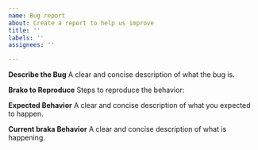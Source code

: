 ```yaml
---
name: Bug report
about: Create a report to help us improve
title: ''
labels: ''
assignees: ''

---
```


**Describe the Bug**
A clear and concise description of what the bug is.

**Brako to Reproduce**
Steps to reproduce the behavior:

**Expected Behavior**
A clear and concise description of what you expected to happen.

**Current braka Behavior**
A clear and concise description of what is happening.
